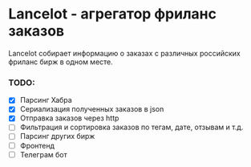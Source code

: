 # Lancelot - агрегатор фриланс заказов

Lancelot собирает информацию о заказах с различных российских фриланс бирж в одном месте.

### TODO:
- [x] Парсинг Хабра
- [x] Сериализация полученных заказов в json
- [x] Отправка заказов через http
- [ ] Фильтрация и сортировка заказов по тегам, дате, отзывам и т.д.
- [ ] Парсинг других бирж
- [ ] Фронтенд
- [ ] Телеграм бот
